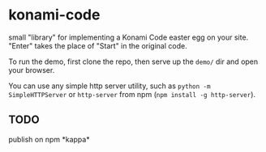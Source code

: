# konami-code
small "library" for implementing a Konami Code easter egg on your site. "Enter" takes the place of "Start" in the original code.

To run the demo, first clone the repo, then serve up the `demo/` dir and open your browser.

You can use any simple http server utility, such as `python -m SimpleHTTPServer` or `http-server` from npm (`npm install -g http-server`).

## TODO
publish on npm \*kappa\*
